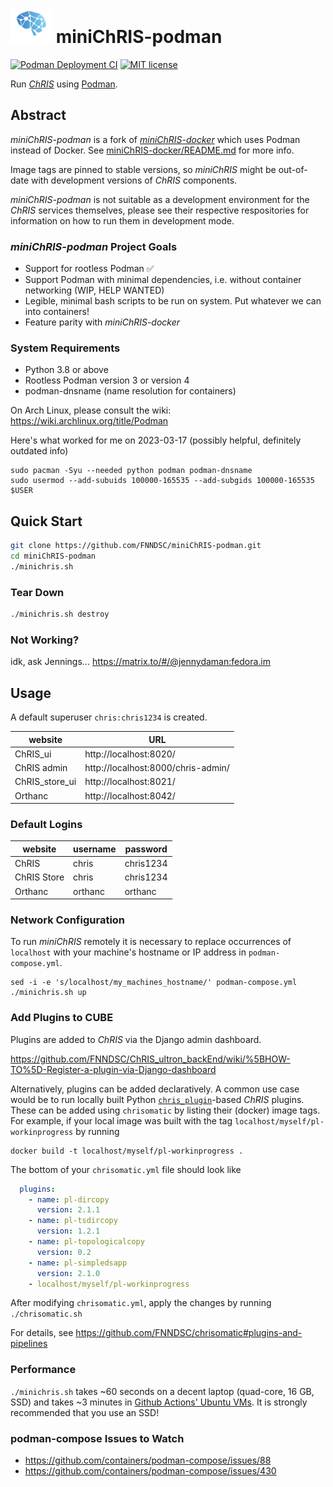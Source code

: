 # ![ChRIS logo](https://raw.githubusercontent.com/FNNDSC/ChRIS_ultron_backEnd/master/docs/assets/logo_chris.png) miniChRIS-podman

[![Podman Deployment CI](https://github.com/veniceofcode/miniChRIS-podman-pod/actions/workflows/makefile.yml/badge.svg)](https://github.com/veniceofcode/miniChRIS-podman-pod/actions/workflows/makefile.yml)
[![MIT license](https://img.shields.io/github/license/FNNDSC/miniChRIS-podman)](LICENSE)

Run [_ChRIS_](https://chrisproject.org/) using [Podman](https://podman.io).

## Abstract

_miniChRIS-podman_ is a fork of [_miniChRIS-docker_](https://github.com/FNNDSC/miniChRIS-docker)
which uses Podman instead of Docker.
See
[miniChRIS-docker/README.md](https://github.com/FNNDSC/miniChRIS-docker#readme) for more info.

Image tags are pinned to stable versions, so _miniChRIS_ might be
out-of-date with development versions of _ChRIS_ components.

_miniChRIS-podman_ is not suitable as a development environment
for the _ChRIS_ services themselves, please see their respective
respositories for information on how to run them in development mode.

### _miniChRIS-podman_ Project Goals

- Support for rootless Podman :white_check_mark:
- Support Podman with minimal dependencies, i.e. without container networking (WIP, HELP WANTED)
- Legible, minimal bash scripts to be run on system. Put whatever we can into containers!
- Feature parity with _miniChRIS-docker_

### System Requirements

- Python 3.8 or above
- Rootless Podman version 3 or version 4
- podman-dnsname (name resolution for containers)

On Arch Linux, please consult the wiki: https://wiki.archlinux.org/title/Podman

Here's what worked for me on 2023-03-17 (possibly helpful, definitely outdated info)

```shell
sudo pacman -Syu --needed python podman podman-dnsname
sudo usermod --add-subuids 100000-165535 --add-subgids 100000-165535 $USER
```

## Quick Start

```bash
git clone https://github.com/FNNDSC/miniChRIS-podman.git
cd miniChRIS-podman
./minichris.sh
```

### Tear Down

```bash
./minichris.sh destroy
```

### Not Working?

idk, ask Jennings... https://matrix.to/#/@jennydaman:fedora.im

## Usage

A default superuser `chris:chris1234` is created.

website        | URL
---------------|-----
ChRIS_ui       | http://localhost:8020/
ChRIS admin    | http://localhost:8000/chris-admin/
ChRIS_store_ui | http://localhost:8021/
Orthanc        | http://localhost:8042/

### Default Logins

website      | username | password
-------------|----------|----------
ChRIS        | chris    | chris1234
ChRIS Store  | chris    | chris1234
Orthanc      | orthanc  | orthanc

### Network Configuration

To run _miniChRIS_ remotely it is necessary to replace occurrences of `localhost`
with your machine's hostname or IP address in `podman-compose.yml`.

```shell
sed -i -e 's/localhost/my_machines_hostname/' podman-compose.yml
./minichris.sh up
```

### Add Plugins to CUBE

Plugins are added to _ChRIS_ via the Django admin dashboard.

https://github.com/FNNDSC/ChRIS_ultron_backEnd/wiki/%5BHOW-TO%5D-Register-a-plugin-via-Django-dashboard

Alternatively, plugins can be added declaratively.
A common use case would be to run locally built Python
[`chris_plugin`](https://github.com/FNNDSC/chris_plugin)-based
_ChRIS_ plugins. These can be added using `chrisomatic` by
listing their (docker) image tags. For example, if your local image
was built with the tag `localhost/myself/pl-workinprogress` by running

```shell
docker build -t localhost/myself/pl-workinprogress .
```

The bottom of your `chrisomatic.yml` file should look like

```yaml
  plugins:
    - name: pl-dircopy
      version: 2.1.1
    - name: pl-tsdircopy
      version: 1.2.1
    - name: pl-topologicalcopy
      version: 0.2
    - name: pl-simpledsapp
      version: 2.1.0
    - localhost/myself/pl-workinprogress
```

After modifying `chrisomatic.yml`, apply the changes by running `./chrisomatic.sh`

For details, see https://github.com/FNNDSC/chrisomatic#plugins-and-pipelines

### Performance

`./minichris.sh` takes ~60 seconds on a decent laptop (quad-core, 16 GB, SSD)
and takes ~3 minutes in [Github Actions' Ubuntu VMs](https://github.com/FNNDSC/miniChRIS-podman/actions).
It is strongly recommended that you use an SSD!

### podman-compose Issues to Watch

 - https://github.com/containers/podman-compose/issues/88
 - https://github.com/containers/podman-compose/issues/430
